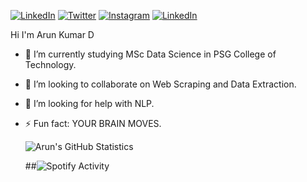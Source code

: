 <p align="left">
<a href="https://www.linkedin.com/in/arun-kumar-d-6a8523168/">
<img src="https://img.shields.io/badge/-LinkedIn-%233781da" alt="LinkedIn"/></a> 
<a href="https://twitter.com/Arun_Aji601">
<img src="https://img.shields.io/badge/-Twitter-%231DA1F2" alt="Twitter" /></a> 
<a href="https://www.instagram.com/arunaji601/">
<img src="https://img.shields.io/badge/-Instagram-%23eb13a5" alt="Instagram" /></a> 
<a href="https://www.kaggle.com/arunkumar070/">
<img src="https://img.shields.io/badge/kaggle-%2320BEFF.svg" alt="LinkedIn"/></a> 

<p> Hi I'm Arun Kumar D </p>

- 🌱 I’m currently studying MSc Data Science in PSG College of Technology.
- 👯 I’m looking to collaborate on Web Scraping and Data Extraction.
- 🤔 I’m looking for help with NLP.
- ⚡ Fun fact: YOUR BRAIN MOVES.

  ![Arun's GitHub Statistics](https://github-readme-stats.vercel.app/api?username=arunaji007&show_icons=true) 
  
  ##![Spotify Activity](https://spotify-recently-played-readme.vercel.app/api?user=zyjvltq8vlvwtfon8tvh8p9by&width=400)
